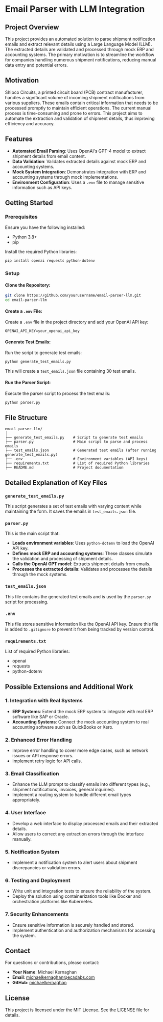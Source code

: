 
# Email Parser with LLM Integration

## Project Overview

This project provides an automated solution to parse shipment notification emails and extract relevant details using a Large Language Model (LLM). The extracted details are validated and processed through mock ERP and accounting systems. The primary motivation is to streamline the workflow for companies handling numerous shipment notifications, reducing manual data entry and potential errors.

## Motivation

Shipco Circuits, a printed circuit board (PCB) contract manufacturer, handles a significant volume of incoming shipment notifications from various suppliers. These emails contain critical information that needs to be processed promptly to maintain efficient operations. The current manual process is time-consuming and prone to errors. This project aims to automate the extraction and validation of shipment details, thus improving efficiency and accuracy.

## Features

- **Automated Email Parsing**: Uses OpenAI's GPT-4 model to extract shipment details from email content.
- **Data Validation**: Validates extracted details against mock ERP and accounting systems.
- **Mock System Integration**: Demonstrates integration with ERP and accounting systems through mock implementations.
- **Environment Configuration**: Uses a `.env` file to manage sensitive information such as API keys.

## Getting Started

### Prerequisites

Ensure you have the following installed:

- Python 3.8+
- pip

Install the required Python libraries:

```sh
pip install openai requests python-dotenv
```

### Setup

#### Clone the Repository:

```sh
git clone https://github.com/yourusername/email-parser-llm.git
cd email-parser-llm
```

#### Create a `.env` File:

Create a `.env` file in the project directory and add your OpenAI API key:

```env
OPENAI_API_KEY=your_openai_api_key
```

#### Generate Test Emails:

Run the script to generate test emails:

```sh
python generate_test_emails.py
```

This will create a `test_emails.json` file containing 30 test emails.

#### Run the Parser Script:

Execute the parser script to process the test emails:

```sh
python parser.py
```

## File Structure

```
email-parser-llm/
│
├── generate_test_emails.py    # Script to generate test emails
├── parser.py                  # Main script to parse and process emails
├── test_emails.json           # Generated test emails (after running generate_test_emails.py)
├── .env                       # Environment variables (API keys)
├── requirements.txt           # List of required Python libraries
├── README.md                  # Project documentation
```

## Detailed Explanation of Key Files

### `generate_test_emails.py`

This script generates a set of test emails with varying content while maintaining the form. It saves the emails in `test_emails.json` file.

### `parser.py`

This is the main script that:

- **Loads environment variables**: Uses `python-dotenv` to load the OpenAI API key.
- **Defines mock ERP and accounting systems**: These classes simulate the validation and processing of shipment details.
- **Calls the OpenAI GPT model**: Extracts shipment details from emails.
- **Processes the extracted details**: Validates and processes the details through the mock systems.

### `test_emails.json`

This file contains the generated test emails and is used by the `parser.py` script for processing.

### `.env`

This file stores sensitive information like the OpenAI API key. Ensure this file is added to `.gitignore` to prevent it from being tracked by version control.

### `requirements.txt`

List of required Python libraries:

- openai
- requests
- python-dotenv

## Possible Extensions and Additional Work

### 1. Integration with Real Systems

- **ERP Systems**: Extend the mock ERP system to integrate with real ERP software like SAP or Oracle.
- **Accounting Systems**: Connect the mock accounting system to real accounting software such as QuickBooks or Xero.

### 2. Enhanced Error Handling

- Improve error handling to cover more edge cases, such as network issues or API response errors.
- Implement retry logic for API calls.

### 3. Email Classification

- Enhance the LLM prompt to classify emails into different types (e.g., shipment notifications, invoices, general inquiries).
- Implement a routing system to handle different email types appropriately.

### 4. User Interface

- Develop a web interface to display processed emails and their extracted details.
- Allow users to correct any extraction errors through the interface manually.

### 5. Notification System

- Implement a notification system to alert users about shipment discrepancies or validation errors.

### 6. Testing and Deployment

- Write unit and integration tests to ensure the reliability of the system.
- Deploy the solution using containerization tools like Docker and orchestration platforms like Kubernetes.

### 7. Security Enhancements

- Ensure sensitive information is securely handled and stored.
- Implement authentication and authorization mechanisms for accessing the system.

## Contact

For questions or contributions, please contact:

- **Your Name**: Michael Kernaghan
- **Email**: michaelkernaghan@ecadabs.com
- **GitHub**: [michaelkernaghan](https://github.com/michaelkernaghan)

## License

This project is licensed under the MIT License. See the LICENSE file for details.